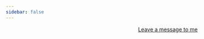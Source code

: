 ```yaml
---
sidebar: false
---
```


<IndexOne/>

<a href="discuss/" style="float:right">Leave a message to me</a>
